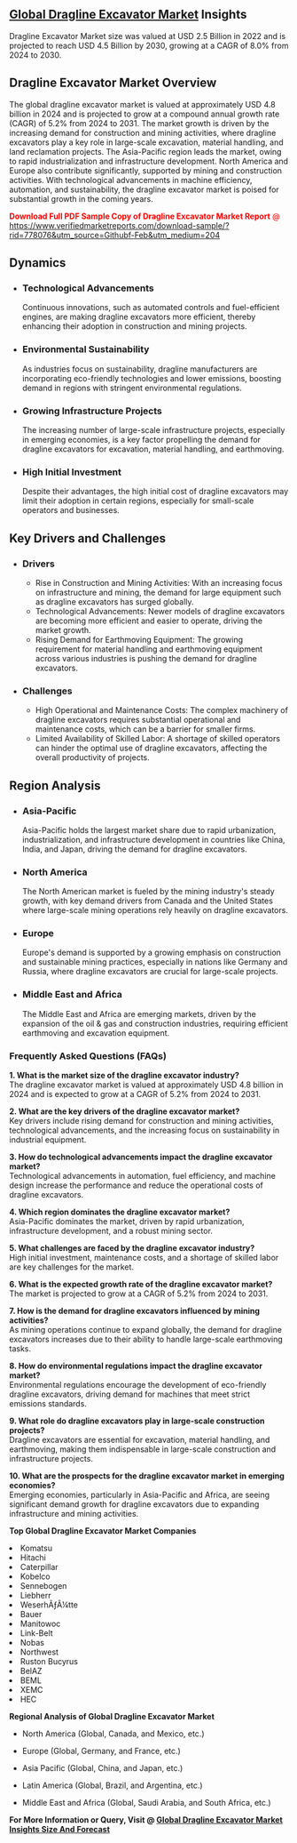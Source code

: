 <h2><a href="https://www.verifiedmarketreports.com/download-sample/?rid=778076&amp;utm_source=Githubf&amp;utm_medium=204" target="_blank">Global Dragline Excavator Market</a> Insights</h2><p>Dragline Excavator Market size was valued at USD 2.5 Billion in 2022 and is projected to reach USD 4.5 Billion by 2030, growing at a CAGR of 8.0% from 2024 to 2030.</p><p> <h2>Dragline Excavator Market Overview</h2> <p>The global dragline excavator market is valued at approximately USD 4.8 billion in 2024 and is projected to grow at a compound annual growth rate (CAGR) of 5.2% from 2024 to 2031. The market growth is driven by the increasing demand for construction and mining activities, where dragline excavators play a key role in large-scale excavation, material handling, and land reclamation projects. The Asia-Pacific region leads the market, owing to rapid industrialization and infrastructure development. North America and Europe also contribute significantly, supported by mining and construction activities. With technological advancements in machine efficiency, automation, and sustainability, the dragline excavator market is poised for substantial growth in the coming years.</p> <p><p><span class=""><span style="color: #ff0000;"><strong>Download Full PDF Sample Copy of Dragline Excavator Market Report</strong> @ </span><a href="https://www.verifiedmarketreports.com/download-sample/?rid=778076&amp;utm_source=Githubf-Feb&amp;utm_medium=204" target="_blank">https://www.verifiedmarketreports.com/download-sample/?rid=778076&amp;utm_source=Githubf-Feb&amp;utm_medium=204</a></span></p></p> <h2>Dynamics</h2> <ul> <li><h3>Technological Advancements</h3>Continuous innovations, such as automated controls and fuel-efficient engines, are making dragline excavators more efficient, thereby enhancing their adoption in construction and mining projects.</li> <li><h3>Environmental Sustainability</h3>As industries focus on sustainability, dragline manufacturers are incorporating eco-friendly technologies and lower emissions, boosting demand in regions with stringent environmental regulations.</li> <li><h3>Growing Infrastructure Projects</h3>The increasing number of large-scale infrastructure projects, especially in emerging economies, is a key factor propelling the demand for dragline excavators for excavation, material handling, and earthmoving.</li> <li><h3>High Initial Investment</h3>Despite their advantages, the high initial cost of dragline excavators may limit their adoption in certain regions, especially for small-scale operators and businesses.</li> </ul> <h2>Key Drivers and Challenges</h2> <ul> <li><h3>Drivers</h3> <ul> <li>Rise in Construction and Mining Activities: With an increasing focus on infrastructure and mining, the demand for large equipment such as dragline excavators has surged globally.</li> <li>Technological Advancements: Newer models of dragline excavators are becoming more efficient and easier to operate, driving the market growth.</li> <li>Rising Demand for Earthmoving Equipment: The growing requirement for material handling and earthmoving equipment across various industries is pushing the demand for dragline excavators.</li> </ul> </li> <li><h3>Challenges</h3> <ul> <li>High Operational and Maintenance Costs: The complex machinery of dragline excavators requires substantial operational and maintenance costs, which can be a barrier for smaller firms.</li> <li>Limited Availability of Skilled Labor: A shortage of skilled operators can hinder the optimal use of dragline excavators, affecting the overall productivity of projects.</li> </ul> </li> </ul> <h2>Region Analysis</h2> <ul> <li><h3>Asia-Pacific</h3>Asia-Pacific holds the largest market share due to rapid urbanization, industrialization, and infrastructure development in countries like China, India, and Japan, driving the demand for dragline excavators.</li> <li><h3>North America</h3>The North American market is fueled by the mining industry's steady growth, with key demand drivers from Canada and the United States where large-scale mining operations rely heavily on dragline excavators.</li> <li><h3>Europe</h3>Europe's demand is supported by a growing emphasis on construction and sustainable mining practices, especially in nations like Germany and Russia, where dragline excavators are crucial for large-scale projects.</li> <li><h3>Middle East and Africa</h3>The Middle East and Africa are emerging markets, driven by the expansion of the oil & gas and construction industries, requiring efficient earthmoving and excavation equipment.</li> </ul> <h3>Frequently Asked Questions (FAQs)</h3> <p><strong>1. What is the market size of the dragline excavator industry?</strong><br>The dragline excavator market is valued at approximately USD 4.8 billion in 2024 and is expected to grow at a CAGR of 5.2% from 2024 to 2031.</p> <p><strong>2. What are the key drivers of the dragline excavator market?</strong><br>Key drivers include rising demand for construction and mining activities, technological advancements, and the increasing focus on sustainability in industrial equipment.</p> <p><strong>3. How do technological advancements impact the dragline excavator market?</strong><br>Technological advancements in automation, fuel efficiency, and machine design increase the performance and reduce the operational costs of dragline excavators.</p> <p><strong>4. Which region dominates the dragline excavator market?</strong><br>Asia-Pacific dominates the market, driven by rapid urbanization, infrastructure development, and a robust mining sector.</p> <p><strong>5. What challenges are faced by the dragline excavator industry?</strong><br>High initial investment, maintenance costs, and a shortage of skilled labor are key challenges for the market.</p> <p><strong>6. What is the expected growth rate of the dragline excavator market?</strong><br>The market is projected to grow at a CAGR of 5.2% from 2024 to 2031.</p> <p><strong>7. How is the demand for dragline excavators influenced by mining activities?</strong><br>As mining operations continue to expand globally, the demand for dragline excavators increases due to their ability to handle large-scale earthmoving tasks.</p> <p><strong>8. How do environmental regulations impact the dragline excavator market?</strong><br>Environmental regulations encourage the development of eco-friendly dragline excavators, driving demand for machines that meet strict emissions standards.</p> <p><strong>9. What role do dragline excavators play in large-scale construction projects?</strong><br>Dragline excavators are essential for excavation, material handling, and earthmoving, making them indispensable in large-scale construction and infrastructure projects.</p> <p><strong>10. What are the prospects for the dragline excavator market in emerging economies?</strong><br>Emerging economies, particularly in Asia-Pacific and Africa, are seeing significant demand growth for dragline excavators due to expanding infrastructure and mining activities.</p> </p><p><strong>Top Global Dragline Excavator Market Companies</strong></p><div data-test-id=""><p><li>Komatsu</li><li> Hitachi</li><li> Caterpillar</li><li> Kobelco</li><li> Sennebogen</li><li> Liebherr</li><li> WeserhÃƒÂ¼tte</li><li> Bauer</li><li> Manitowoc</li><li> Link-Belt</li><li> Nobas</li><li> Northwest</li><li> Ruston Bucyrus</li><li> BelAZ</li><li> BEML</li><li> XEMC</li><li> HEC</li></p><div><strong>Regional Analysis of&nbsp;Global Dragline Excavator Market</strong></div><ul><li dir="ltr"><p dir="ltr">North America&nbsp;(Global, Canada, and Mexico, etc.)</p></li><li dir="ltr"><p dir="ltr">Europe (Global, Germany, and France, etc.)</p></li><li dir="ltr"><p dir="ltr">Asia Pacific&nbsp;(Global, China, and Japan, etc.)</p></li><li dir="ltr"><p dir="ltr">Latin America&nbsp;(Global, Brazil, and Argentina, etc.)</p></li><li dir="ltr">Middle East and Africa&nbsp;(Global, Saudi Arabia, and South Africa, etc.)</li></ul><p><strong>For More Information or Query, Visit @&nbsp;</strong><strong><a href="https://www.verifiedmarketreports.com/product/dragline-excavator-market/?utm_source=Githubf&amp;utm_medium=204" target="_blank">Global Dragline Excavator Market Insights Size And Forecast</a></strong></p></div>
